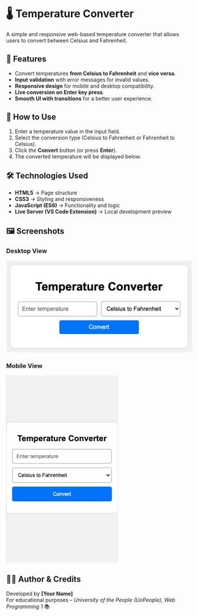 # 🌡️ Temperature Converter

A simple and responsive web-based temperature converter that allows users to convert between Celsius and Fahrenheit.

## 🚀 Features
- Convert temperatures **from Celsius to Fahrenheit** and **vice versa**.
- **Input validation** with error messages for invalid values.
- **Responsive design** for mobile and desktop compatibility.
- **Live conversion on Enter key press**.
- **Smooth UI with transitions** for a better user experience.

## 📜 How to Use
1. Enter a temperature value in the input field.
2. Select the conversion type (Celsius to Fahrenheit or Fahrenheit to Celsius).
3. Click the **Convert** button (or press **Enter**).
4. The converted temperature will be displayed below.

## 🛠️ Technologies Used
- **HTML5** → Page structure
- **CSS3** → Styling and responsiveness
- **JavaScript (ES6)** → Functionality and logic
- **Live Server (VS Code Extension)** → Local development preview

## 🖼️ Screenshots
### Desktop View
![Temperature Converter Desktop](assets/screenshots/desktop-view.png)

### Mobile View
![Temperature Converter Mobile](assets/screenshots/mobile-view.png)

## 👨‍💻 Author & Credits
Developed by **[Your Name]**  
For educational purposes – *University of the People (UoPeople), Web Programming 1* 📚
